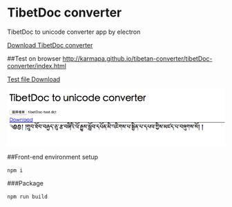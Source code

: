 # TibetDoc converter
TibetDoc to unicode converter app by electron

[Download TibetDoc converter](https://drive.google.com/drive/folders/0B9GraSYa0W12cjJFNFR0MEJNZmM)


##Test on browser
http://karmapa.github.io/tibetan-converter/tibetDoc-converter/index.html

[Test file Download](https://drive.google.com/open?id=0B9GraSYa0W12ZjNUT3RtRzl0bjA)

![tibetDoc-converter example](https://github.com/karmapa/tibetDoc-converter/blob/master/assets/img/tibetDoc-converter-example.png)

##Front-end environment setup
```
npm i
```
###Package
```
npm run build
```
